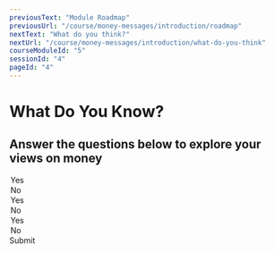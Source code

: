 ```yaml
---
previousText: "Module Roadmap"
previousUrl: "/course/money-messages/introduction/roadmap"
nextText: "What do you think?"
nextUrl: "/course/money-messages/introduction/what-do-you-think"
courseModuleId: "5"
sessionId: "4"
pageId: "4"
---
```



# What Do You Know?

## Answer the questions below to explore your views on money

<sparkle-quiz question-text="What are your thoughts about the importance of money in our lives?" type="TEXT" question-id="101"></sparkle-quiz>

<sparkle-quiz question-text="Is energy important in acquiring more money?" type="MULTIPLE-CHOICE" question-id="102">
    <div slot="options">
        <option>Yes</option>
        <option>No</option>   
    </div>
</sparkle-quiz>
<sparkle-quiz question-text="Is your future vision important in having large sums of money one day?" type="MULTIPLE-CHOICE" question-id="103">
    <div slot="options">
        <option>Yes</option>
        <option>No</option>   
    </div>
</sparkle-quiz>
<sparkle-quiz question-text="Is it important to keep company with people who have a good attitude toward money?" type="MULTIPLE-CHOICE" question-id="104">
<div slot="options">
<option>Yes</option>
<option>No</option>   
</div>
</sparkle-quiz>
<sparkle-button primary round>Submit</sparkle-button>
